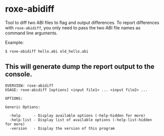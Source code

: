 # roxe-abidiff

Tool to diff two ABI files to flag and output differences.
To report differences with ```roxe-abidiff```, you only need to pass the two ABI file names as command line arguments.

Example:
```bash
$ roxe-abidiff hello.abi old_hello.abi
```

This will generate dump the report output to the console.
---
```
OVERVIEW: roxe-abidiff
USAGE: roxe-abidiff [options] <input file1> ... <input file2> ...

OPTIONS:

Generic Options:

  -help      - Display available options (-help-hidden for more)
  -help-list - Display list of available options (-help-list-hidden for more)
  -version   - Display the version of this program
```
